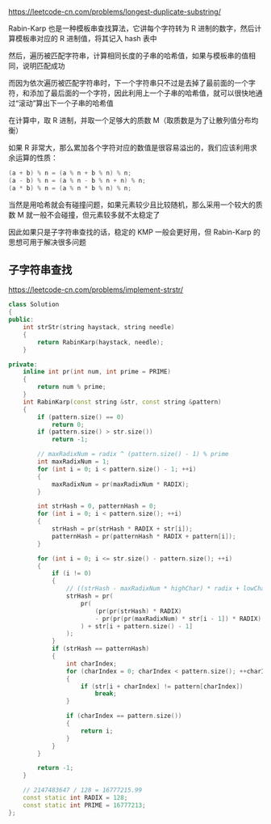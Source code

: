 https://leetcode-cn.com/problems/longest-duplicate-substring/

Rabin-Karp 也是一种模板串查找算法，它讲每个字符转为 R 进制的数字，然后计算模板串对应的 R 进制值，将其记入 hash 表中

然后，遍历被匹配字符串，计算相同长度的子串的哈希值，如果与模板串的值相同，说明匹配成功

而因为依次遍历被匹配字符串时，下一个字符串只不过是去掉了最前面的一个字符，和添加了最后面的一个字符，因此利用上一个子串的哈希值，就可以很快地通过“滚动”算出下一个子串的哈希值

在计算中，取 R 进制，并取一个足够大的质数 M（取质数是为了让散列值分布均衡）

如果 R 非常大，那么累加各个字符对应的数值是很容易溢出的，我们应该利用求余运算的性质：

```cpp
(a + b) % n = (a % n + b % n) % n;
(a - b) % n = (a % n - b % n + n) % n;
(a * b) % n = (a % n * b % n) % n;
```

当然是用哈希就会有碰撞问题，如果元素较少且比较随机，那么采用一个较大的质数 M 就一般不会碰撞，但元素较多就不太稳定了

因此如果只是子字符串查找的话，稳定的 KMP 一般会更好用，但 Rabin-Karp 的思想可用于解决很多问题

## 子字符串查找

https://leetcode-cn.com/problems/implement-strstr/

```cpp
class Solution
{
public:
    int strStr(string haystack, string needle)
    {
        return RabinKarp(haystack, needle);
    }

private:
    inline int pr(int num, int prime = PRIME)
    {
        return num % prime;
    }
    int RabinKarp(const string &str, const string &pattern)
    {
        if (pattern.size() == 0)
            return 0;
        if (pattern.size() > str.size())
            return -1;

        // maxRadixNum = radix ^ (pattern.size() - 1) % prime
        int maxRadixNum = 1;
        for (int i = 0; i < pattern.size() - 1; ++i)
        {
            maxRadixNum = pr(maxRadixNum * RADIX);
        }

        int strHash = 0, patternHash = 0;
        for (int i = 0; i < pattern.size(); ++i)
        {
            strHash = pr(strHash * RADIX + str[i]);
            patternHash = pr(patternHash * RADIX + pattern[i]);
        }

        for (int i = 0; i <= str.size() - pattern.size(); ++i)
        {
            if (i != 0)
            {
                // ((strHash - maxRadixNum * highChar) * radix + lowChar) % prime
                strHash = pr(
                    pr(
                        (pr(pr(strHash) * RADIX)
                        - pr(pr(pr(maxRadixNum) * str[i - 1]) * RADIX) + PRIME)
                    ) + str[i + pattern.size() - 1]
                );
            }
            if (strHash == patternHash)
            {
                int charIndex;
                for (charIndex = 0; charIndex < pattern.size(); ++charIndex)
                {
                    if (str[i + charIndex] != pattern[charIndex])
                        break;
                }

                if (charIndex == pattern.size())
                {
                    return i;
                }
            }
        }

        return -1;
    }

    // 2147483647 / 128 = 16777215.99
    const static int RADIX = 128;
    const static int PRIME = 16777213;
};
```

